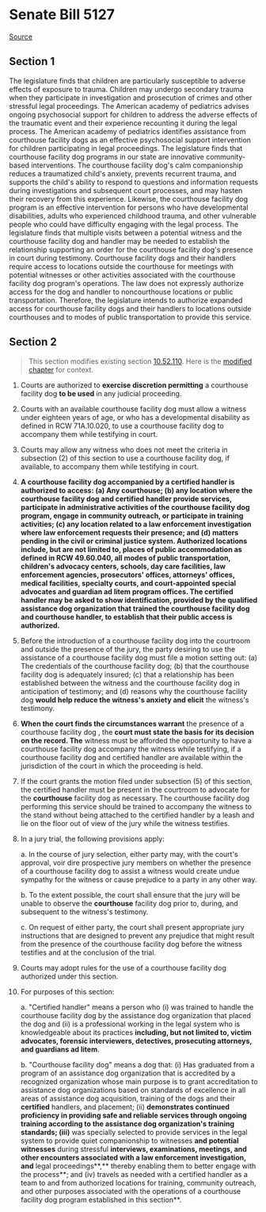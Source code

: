 # Senate Bill 5127

[Source](http://lawfilesext.leg.wa.gov/biennium/2021-22/Xml/Bills/Senate%20Bills/5127.xml)
## Section 1
The legislature finds that children are particularly susceptible to adverse effects of exposure to trauma. Children may undergo secondary trauma when they participate in investigation and prosecution of crimes and other stressful legal proceedings. The American academy of pediatrics advises ongoing psychosocial support for children to address the adverse effects of the traumatic event and their experience recounting it during the legal process. The American academy of pediatrics identifies assistance from courthouse facility dogs as an effective psychosocial support intervention for children participating in legal proceedings.
The legislature finds that courthouse facility dog programs in our state are innovative community-based interventions. The courthouse facility dog's calm companionship reduces a traumatized child's anxiety, prevents recurrent trauma, and supports the child's ability to respond to questions and information requests during investigations and subsequent court processes, and may hasten their recovery from this experience. Likewise, the courthouse facility dog program is an effective intervention for persons who have developmental disabilities, adults who experienced childhood trauma, and other vulnerable people who could have difficulty engaging with the legal process.
The legislature finds that multiple visits between a potential witness and the courthouse facility dog and handler may be needed to establish the relationship supporting an order for the courthouse facility dog's presence in court during testimony. Courthouse facility dogs and their handlers require access to locations outside the courthouse for meetings with potential witnesses or other activities associated with the courthouse facility dog program's operations. The law does not expressly authorize access for the dog and handler to noncourthouse locations or public transportation. Therefore, the legislature intends to authorize expanded access for courthouse facility dogs and their handlers to locations outside courthouses and to modes of public transportation to provide this service.

## Section 2
> This section modifies existing section [10.52.110](/rcw/10_criminal_procedure/10.052_witnesses—generally.md). Here is the [modified chapter](rcw/10_criminal_procedure/10.052_witnesses—generally.md) for context.

1. Courts are authorized to **exercise discretion permitting** a courthouse facility dog **to be used** in any judicial proceeding.

2. Courts with an available courthouse facility dog must allow a witness under eighteen years of age, or who has a developmental disability as defined in RCW 71A.10.020, to use a courthouse facility dog to accompany them while testifying in court.

3. Courts may allow any witness who does not meet the criteria in subsection (2) of this section to use a courthouse facility dog, if available, to accompany them while testifying in court.

4. **A courthouse facility dog accompanied by a certified handler is authorized to access: (a) Any courthouse; (b) any location where the courthouse facility dog and certified handler provide services, participate in administrative activities of the courthouse facility dog program, engage in community outreach, or participate in training activities; (c) any location related to a law enforcement investigation where law enforcement requests their presence; and (d) matters pending in the civil or criminal justice system. Authorized locations include, but are not limited to, places of public accommodation as defined in RCW 49.60.040, all modes of public transportation, children's advocacy centers, schools, day care facilities, law enforcement agencies, prosecutors' offices, attorneys' offices, medical facilities, specialty courts, and court-appointed special advocates and guardian ad litem program offices. The certified handler may be asked to show identification, provided by the qualified assistance dog organization that trained the courthouse facility dog and courthouse handler, to establish that their public access is authorized.**

5. Before the introduction of a courthouse facility dog into the courtroom and outside the presence of the jury, the party desiring to use the assistance of a courthouse facility dog must file a motion setting out: (a) The credentials of the courthouse facility dog; (b) that the courthouse facility dog is adequately insured; (c) that a relationship has been established between the witness and the courthouse facility dog in anticipation of testimony; and (d) reasons why the courthouse facility dog **would help reduce the witness's anxiety and elicit** the witness's testimony.

6. **When the court finds the circumstances warrant** the presence of a courthouse facility dog , the **court must state the basis for its decision on the record. The** witness must be afforded the opportunity to have a courthouse facility dog accompany the witness while testifying, if a courthouse facility dog and certified handler are available within the jurisdiction of the court in which the proceeding is held.

7. If the court grants the motion filed under subsection (5) of this section, the certified handler must be present in the courtroom to advocate for the **courthouse** facility dog as necessary. The courthouse facility dog performing this service should be trained to accompany the witness to the stand without being attached to the certified handler by a leash and lie on the floor out of view of the jury while the witness testifies.

8. In a jury trial, the following provisions apply:

    a. In the course of jury selection, either party may, with the court's approval, voir dire prospective jury members on whether the presence of a courthouse facility dog to assist a witness would create undue sympathy for the witness or cause prejudice to a party in any other way.

    b. To the extent possible, the court shall ensure that the jury will be unable to observe the **courthouse** facility dog prior to, during, and subsequent to the witness's testimony.

    c. On request of either party, the court shall present appropriate jury instructions that are designed to prevent any prejudice that might result from the presence of the courthouse facility dog before the witness testifies and at the conclusion of the trial.

9. Courts may adopt rules for the use of a courthouse facility dog authorized under this section.

10. For purposes of this section:

    a. "Certified handler" means a person who (i) was trained to handle the courthouse facility dog by the assistance dog organization that placed the dog and (ii) is a professional working in the legal system who is knowledgeable about its practices **including, but not limited to, victim advocates, forensic interviewers, detectives, prosecuting attorneys, and guardians ad litem**.

    b. "Courthouse facility dog" means a dog that: (i) Has graduated from a program of an assistance dog organization that is accredited by a recognized organization whose main purpose is to grant accreditation to assistance dog organizations based on standards of excellence in all areas of assistance dog acquisition, training of the dogs and their **certified** handlers, and placement;  (ii) **demonstrates continued proficiency in providing safe and reliable services through ongoing training according to the assistance dog organization's training standards; (iii)** was specially selected to provide services in the legal system to provide quiet companionship to witnesses **and potential witnesses** during stressful **interviews, examinations, meetings, and other encounters associated with a law enforcement investigation, and** legal proceedings**,** thereby enabling them to better engage with the process**; and (iv) travels as needed with a certified handler as a team to and from authorized locations for training, community outreach, and other purposes associated with the operations of a courthouse facility dog program established in this section**.

